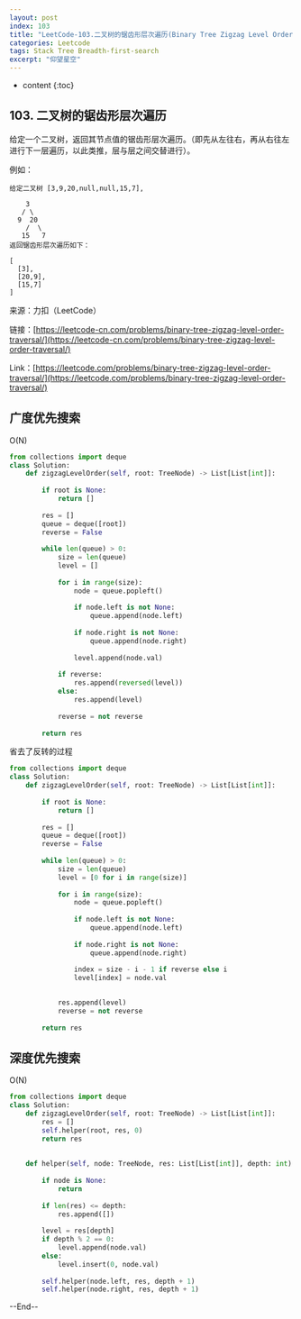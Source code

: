 ```yaml
---
layout: post
index: 103
title: "LeetCode-103.二叉树的锯齿形层次遍历(Binary Tree Zigzag Level Order Traversal)"
categories: Leetcode
tags: Stack Tree Breadth-first-search
excerpt: "仰望星空"
---
```


* content
{:toc}

## 103. 二叉树的锯齿形层次遍历

给定一个二叉树，返回其节点值的锯齿形层次遍历。（即先从左往右，再从右往左进行下一层遍历，以此类推，层与层之间交替进行）。

例如：

```
给定二叉树 [3,9,20,null,null,15,7],

    3
   / \
  9  20
    /  \
   15   7
返回锯齿形层次遍历如下：

[
  [3],
  [20,9],
  [15,7]
]
```

来源：力扣（LeetCode）

链接：[https://leetcode-cn.com/problems/binary-tree-zigzag-level-order-traversal/](https://leetcode-cn.com/problems/binary-tree-zigzag-level-order-traversal/)

Link：[https://leetcode.com/problems/binary-tree-zigzag-level-order-traversal/](https://leetcode.com/problems/binary-tree-zigzag-level-order-traversal/)

## 广度优先搜索

O(N)

```python
from collections import deque
class Solution:
    def zigzagLevelOrder(self, root: TreeNode) -> List[List[int]]:
        
        if root is None:
            return []
        
        res = []
        queue = deque([root])
        reverse = False
        
        while len(queue) > 0:
            size = len(queue)
            level = []
            
            for i in range(size):
                node = queue.popleft()
                
                if node.left is not None:
                    queue.append(node.left)
                    
                if node.right is not None:
                    queue.append(node.right)
                    
                level.append(node.val)
                
            if reverse:
                res.append(reversed(level))
            else:
                res.append(level)
                
            reverse = not reverse
            
        return res
```

省去了反转的过程

```python
from collections import deque
class Solution:
    def zigzagLevelOrder(self, root: TreeNode) -> List[List[int]]:
        
        if root is None:
            return []
        
        res = []
        queue = deque([root])
        reverse = False
        
        while len(queue) > 0:
            size = len(queue)
            level = [0 for i in range(size)]
            
            for i in range(size):
                node = queue.popleft()
                
                if node.left is not None:
                    queue.append(node.left)
                    
                if node.right is not None:
                    queue.append(node.right)
                 
                index = size - i - 1 if reverse else i
                level[index] = node.val
                

            res.append(level)
            reverse = not reverse
            
        return res
```

## 深度优先搜索

O(N)

```python
from collections import deque
class Solution:
    def zigzagLevelOrder(self, root: TreeNode) -> List[List[int]]:
        res = []
        self.helper(root, res, 0)
        return res
        
        
    def helper(self, node: TreeNode, res: List[List[int]], depth: int):
        
        if node is None:
            return
        
        if len(res) <= depth:
            res.append([])
            
        level = res[depth]
        if depth % 2 == 0:
            level.append(node.val)
        else:
            level.insert(0, node.val)
            
        self.helper(node.left, res, depth + 1)
        self.helper(node.right, res, depth + 1)
```

--End--


